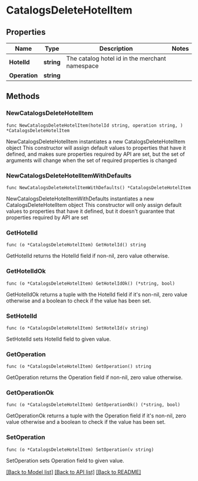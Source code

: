 # CatalogsDeleteHotelItem

## Properties

Name | Type | Description | Notes
------------ | ------------- | ------------- | -------------
**HotelId** | **string** | The catalog hotel id in the merchant namespace | 
**Operation** | **string** |  | 

## Methods

### NewCatalogsDeleteHotelItem

`func NewCatalogsDeleteHotelItem(hotelId string, operation string, ) *CatalogsDeleteHotelItem`

NewCatalogsDeleteHotelItem instantiates a new CatalogsDeleteHotelItem object
This constructor will assign default values to properties that have it defined,
and makes sure properties required by API are set, but the set of arguments
will change when the set of required properties is changed

### NewCatalogsDeleteHotelItemWithDefaults

`func NewCatalogsDeleteHotelItemWithDefaults() *CatalogsDeleteHotelItem`

NewCatalogsDeleteHotelItemWithDefaults instantiates a new CatalogsDeleteHotelItem object
This constructor will only assign default values to properties that have it defined,
but it doesn't guarantee that properties required by API are set

### GetHotelId

`func (o *CatalogsDeleteHotelItem) GetHotelId() string`

GetHotelId returns the HotelId field if non-nil, zero value otherwise.

### GetHotelIdOk

`func (o *CatalogsDeleteHotelItem) GetHotelIdOk() (*string, bool)`

GetHotelIdOk returns a tuple with the HotelId field if it's non-nil, zero value otherwise
and a boolean to check if the value has been set.

### SetHotelId

`func (o *CatalogsDeleteHotelItem) SetHotelId(v string)`

SetHotelId sets HotelId field to given value.


### GetOperation

`func (o *CatalogsDeleteHotelItem) GetOperation() string`

GetOperation returns the Operation field if non-nil, zero value otherwise.

### GetOperationOk

`func (o *CatalogsDeleteHotelItem) GetOperationOk() (*string, bool)`

GetOperationOk returns a tuple with the Operation field if it's non-nil, zero value otherwise
and a boolean to check if the value has been set.

### SetOperation

`func (o *CatalogsDeleteHotelItem) SetOperation(v string)`

SetOperation sets Operation field to given value.



[[Back to Model list]](../README.md#documentation-for-models) [[Back to API list]](../README.md#documentation-for-api-endpoints) [[Back to README]](../README.md)


